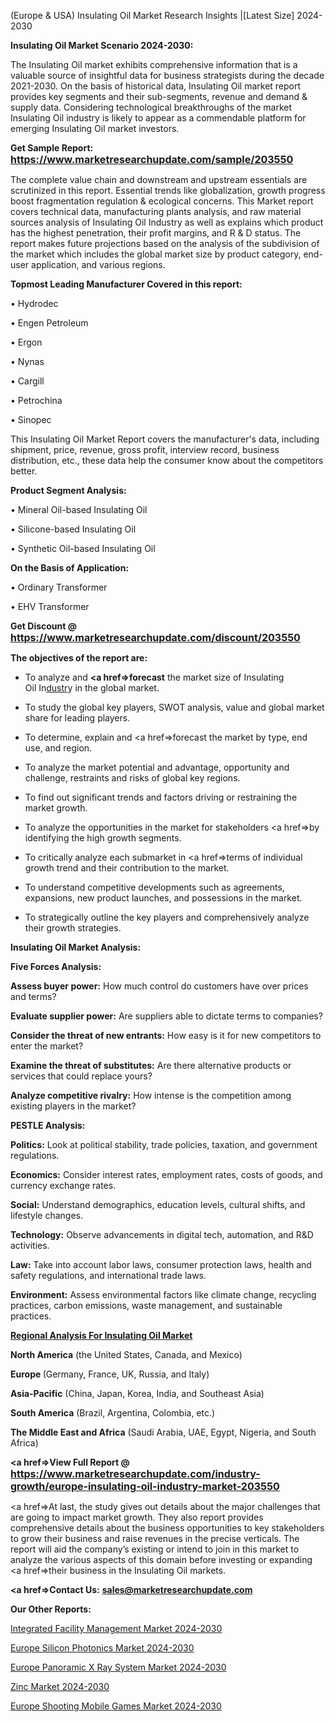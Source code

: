  (Europe & USA) Insulating Oil Market Research Insights |[Latest Size] 2024-2030

<strong>Insulating Oil Market Scenario 2024-2030:</strong>

The Insulating Oil market exhibits comprehensive information that is a valuable source of insightful data for business strategists during the decade 2021-2030. On the basis of historical data, Insulating Oil market report provides key segments and their sub-segments, revenue and demand &amp; supply data. Considering technological breakthroughs of the market Insulating Oil industry is likely to appear as a commendable platform for emerging Insulating Oil market investors.

<strong>Get Sample Report: <a href=https://www.marketresearchupdate.com/sample/203550><font size=3 color=#0000ff>https://www.marketresearchupdate.com/sample/203550</font></a></strong>

The complete value chain and downstream and upstream essentials are scrutinized in this report. Essential trends like globalization, growth progress boost fragmentation regulation &amp; ecological concerns. This Market report covers technical data, manufacturing plants analysis, and raw material sources analysis of Insulating Oil Industry as well as explains which product has the highest penetration, their profit margins, and R & D status. The report makes future projections based on the analysis of the subdivision of the market which includes the global market size by product category, end-user application, and various regions.

<strong>Topmost Leading Manufacturer Covered in this report:</strong>

• Hydrodec

• Engen Petroleum

• Ergon

• Nynas

• Cargill

• Petrochina

• Sinopec

This Insulating Oil Market Report covers the manufacturer's data, including shipment, price, revenue, gross profit, interview record, business distribution, etc., these data help the consumer know about the competitors better.

<strong>Product Segment Analysis: </strong>

• Mineral Oil-based Insulating Oil

• Silicone-based Insulating Oil

• Synthetic Oil-based Insulating Oil

<strong>On the Basis of Application:</strong>

• Ordinary Transformer

• EHV Transformer

<strong>Get Discount @ <a href=https://www.marketresearchupdate.com/discount/203550><font size=3 color=#0000ff>https://www.marketresearchupdate.com/discount/203550</font></a></strong>

<strong><b>The objectives of the report are:</b></strong>

- To analyze and <strong><a href=><strong>forecast</strong></a></strong> the market size of Insulating Oil In<a href=ASDF991299>dustr</a>y in the global market.

- To study the global key players, SWOT analysis, value and global market share for leading players.

- To determine, explain and <a href=>forecast</a> the market by type, end use, and region.

- To analyze the market potential and advantage, opportunity and challenge, restraints and risks of global key regions.

- To find out significant trends and factors driving or restraining the market growth.

- To analyze the opportunities in the market for stakeholders <a href=>by</a> identifying the high growth segments.

- To critically analyze each submarket in <a href=>terms</a> of individual growth trend and their contribution to the market.

- To understand competitive developments such as agreements, expansions, new product launches, and possessions in the market.

- To strategically outline the key players and comprehensively analyze their growth strategies.

<strong>Insulating Oil Market Analysis:</strong>

<strong>Five Forces Analysis:</strong>

<strong>Assess buyer power:</strong> How much control do customers have over prices and terms?

<strong>Evaluate supplier power:</strong> Are suppliers able to dictate terms to companies?

<strong>Consider the threat of new entrants:</strong> How easy is it for new competitors to enter the market?

<strong>Examine the threat of substitutes:</strong> Are there alternative products or services that could replace yours?

<strong>Analyze competitive rivalry:</strong> How intense is the competition among existing players in the market?

<strong>PESTLE Analysis:</strong>

<strong>Politics:</strong> Look at political stability, trade policies, taxation, and government regulations.

<strong>Economics:</strong> Consider interest rates, employment rates, costs of goods, and currency exchange rates.

<strong>Social:</strong> Understand demographics, education levels, cultural shifts, and lifestyle changes.

<strong>Technology:</strong> Observe advancements in digital tech, automation, and R&D activities.

<strong>Law:</strong> Take into account labor laws, consumer protection laws, health and safety regulations, and international trade laws.

<strong>Environment:</strong> Assess environmental factors like climate change, recycling practices, carbon emissions, waste management, and sustainable practices.

<strong><u><b>Regional Analysis For Insulating Oil Market</b></u></strong>

<strong><b>North America</b></strong> (the United States, Canada, and Mexico)

<strong><b>Europe </b></strong>(Germany, France, UK, Russia, and Italy)

<strong><b>Asia-Pacific</b></strong> (China, Japan, Korea, India, and Southeast Asia)

<strong><b>South America</b></strong> (Brazil, Argentina, Colombia, etc.)

<strong><b>The Middle East and Africa</b></strong> (Saudi Arabia, UAE, Egypt, Nigeria, and South Africa)

<strong><a href=>View Full Report</a> @ <a href=https://www.marketresearchupdate.com/industry-growth/europe-insulating-oil-industry-market-203550><font size=3 color=#0000ff>https://www.marketresearchupdate.com/industry-growth/europe-insulating-oil-industry-market-203550</font></a></strong>

<a href=>At last,</a> the study gives out details about the major challenges that are going to impact market growth. They also report provides comprehensive details about the business opportunities to key stakeholders to grow their business and raise revenues in the precise verticals. The report will aid the company’s existing or intend to join in this market to analyze the various aspects of this domain before investing or expanding <a href=>their</a> business in the Insulating Oil markets.

<strong><a href=>Contact Us:</a></strong>
<strong>sales@marketresearchupdate.com</strong>

<strong>Our Other Reports:</strong>

<a href=https://www.linkedin.com/pulse/integrated-facility-management-market-growth>Integrated Facility Management Market 2024-2030</a>

<a href=https://www.linkedin.com/pulse/europe-silicon-photonics-market-size-upcoming-growth>Europe Silicon Photonics Market 2024-2030</a>

<a href=https://www.linkedin.com/pulse/europe-panoramic-x-ray-system-market>Europe Panoramic X Ray System Market 2024-2030</a>

<a href=https://www.linkedin.com/pulse/zinc-market-2023-challenges-business-overview-ombzf/>Zinc Market 2024-2030</a>

<a href=https://www.linkedin.com/pulse/europe-shooting-mobile-games-market-research-srg7f/>Europe Shooting Mobile Games Market 2024-2030</a>

